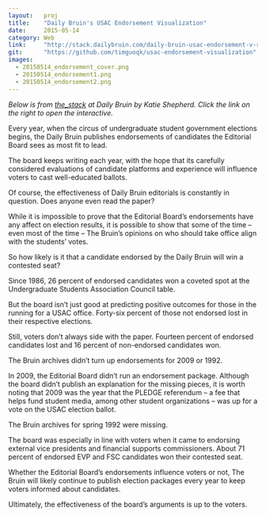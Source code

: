 ```yaml
---
layout:   proj
title:    "Daily Bruin's USAC Endorsement Visualization"
date:     2015-05-14
category: Web
link:     "http://stack.dailybruin.com/daily-bruin-usac-endorsement-v-results/"
git:      "https://github.com/timguoqk/usac-endorsement-visualization"
images: 
  - 20150514_endorsement_cover.png
  - 20150514_endorsement1.png
  - 20150514_endorsement2.png
---
```


*Below is from [the_stack](http://stack.dailybruin.com/post/daily-bruin-usac-endorsement-vs-election-results-for-contested-positions/) at Daily Bruin by Katie Shepherd. Click the link on the right to open the interactive.*

Every year, when the circus of undergraduate student government elections begins, the Daily  Bruin publishes endorsements of candidates the Editorial Board sees as most fit to lead.

The board keeps writing each year, with the hope that its carefully considered evaluations of candidate platforms and experience will influence voters to cast well-educated ballots.

Of course, the effectiveness of Daily Bruin editorials is constantly in question. Does anyone even read the paper?

While it is impossible to prove that the Editorial Board’s endorsements have any affect on election results, it is possible to show that some of the time – even most of the time – The Bruin’s opinions on who should take office align with the students’ votes.

So how likely is it that a candidate endorsed by the Daily Bruin will win a contested seat?

Since 1986, 26 percent of endorsed candidates won a coveted spot at the Undergraduate Students Association Council table.

But the board isn’t just good at predicting positive outcomes for those in the running for a USAC office. Forty-six percent of those not endorsed lost in their respective elections.

Still, voters don’t always side with the paper. Fourteen percent of endorsed candidates lost and 16 percent of non-endorsed candidates won.

The Bruin archives didn’t turn up endorsements for 2009 or 1992.

In 2009, the Editorial Board didn’t run an endorsement package. Although the board didn’t publish an explanation for the missing pieces, it is worth noting that 2009 was the year that the PLEDGE referendum – a fee that helps fund student media, among other student organizations –  was up for a vote on the USAC election ballot.

The Bruin archives for spring 1992 were missing.

The board was especially in line with voters when it came to endorsing external vice presidents and financial supports commissioners. About 71 percent of endorsed EVP and FSC candidates won their contested seat.

Whether the Editorial Board’s endorsements influence voters or not, The Bruin will likely continue to publish election packages every year to keep voters informed about candidates.

Ultimately, the effectiveness of the board’s arguments is up to the voters.